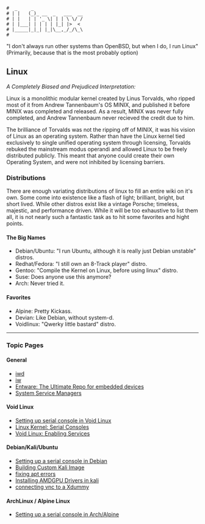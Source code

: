 ```text
#  _     _
# | |   (_)_ __  _   ___  __
# | |   | | '_ \| | | \ \/ /
# | |___| | | | | |_| |>  <
# |_____|_|_| |_|\__,_/_/\_\
#
```

"I don't always run other systems than OpenBSD, but when I do, I run Linux"
(Primarily, because that is the most probably option)

## Linux

*A Completely Biased and Prejudiced Interpretation:*

Linux is a monolithic modular kernel created by Linus Torvalds, who ripped most of it from Andrew
Tannenbaum's OS MINIX, and published it before MINIX was completed and released. As a result, MINIX was never fully
completed, and Andrew Tannenbaum never recieved the credit due to him.

The brilliance of Torvalds was not the ripping off of MINIX, it was his vision of Linux as an operating
system. Rather than have the Linux kernel tied exclusively to single unified operating system through
licensing, Torvalds rebuked the mainstream modus operandi and allowed Linux to be freely distributed
publicly. This meant that anyone could create their own Operating System, and were not inhibited by
licensing barriers. 

### Distributions

There are enough variating distributions of linux to fill an entire wiki on it's own. Some come into
existence like a flash of light; brilliant, bright, but short lived. While other distros exist like
a vintage Porsche; timeless, majestic, and performance driven. While it will be too exhaustive to
list them all, it is not nearly such a fantastic task as to hit some favorites and hight points.

#### The Big Names

* Debian/Ubuntu: "I run Ubuntu, although it is really just Debian unstable" distros.
* Redhat/Fedora: "I still own an 8-Track player" distro.
* Gentoo: "Compile the Kernel on Linux, before using linux" distro.
* Suse: Does anyone use this anymore?
* Arch: Never tried it.

#### Favorites
* Alpine: Pretty Kickass.
* Devian: Like Debian, without system-d.
* Voidlinux: "Qwerky little bastard" distro.

-----

### Topic Pages

#### General

- [iwd](iwd)
- [iw](iw)
- [Entware: The Ultimate Repo for embedded devices](https://entware.net)
- [System Service Managers](service-managers)

#### Void Linux

* [Setting up serial console in Void Linux](https://battlepenguin.com/tech/installing-void-linux-with-a-serial-terminal/)
* [Linux Kernel: Serial Consoles](https://www.kernel.org/doc/html/latest/admin-guide/serial-console.html?highlight=serial+console)
* [Void Linux: Enabling Services](https://docs.voidlinux.org/config/services/index.html#enabling-services)

#### Debian/Kali/Ubuntu

* [Setting up a serial console in Debian](https://www.howtoforge.com/setting_up_a_serial_console)
* [Building Custom Kali Image](custom_kali)
* [fixing apt errors](fix_apt)
* [Installing AMDGPU Drivers in kali](amd-gpu-kali)
* [connecting vnc to a Xdummy](vnc-xdummy)

#### ArchLinux / Alpine Linux

* [Setting up a serial console in Arch/Alpine](https://www.howtoforge.com/setting_up_a_serial_console)
